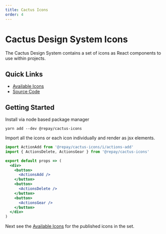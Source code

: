 ```yaml
---
title: Cactus Icons
order: 4
---
```


# Cactus Design System Icons

The Cactus Design System contains a set of icons as React components to use within projects.

## Quick Links

- [Available Icons](/icons/available-icons)
- [Source Code](../../modules/cactus-icons)

## Getting Started

Install via node based package manager

```
yarn add --dev @repay/cactus-icons
```

Import all the icons or each icon individually and render as jsx elements.

```jsx
import ActionAdd from '@repay/cactus-icons/i/actions-add'
import { ActionsDelete, ActionsGear } from '@repay/cactus-icons'

export default props => (
  <div>
    <button>
      <ActionsAdd />
    </button>
    <button>
      <ActionsDelete />
    </button>
    <button>
      <ActionsGear />
    </button>
  </div>
)
```

Next see the [Available Icons](./Available%20Icons.md) for the published icons in the set.
